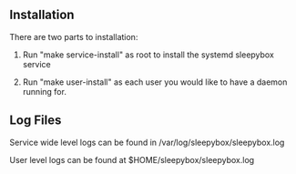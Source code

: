

Installation
------------
There are two parts to installation:

1. Run "make service-install" as root to install the systemd sleepybox service

2. Run "make user-install" as each user you would like to have a daemon running for.

Log Files
---------
Service wide level logs can be found in /var/log/sleepybox/sleepybox.log

User level logs can be found at $HOME/sleepybox/sleepybox.log
